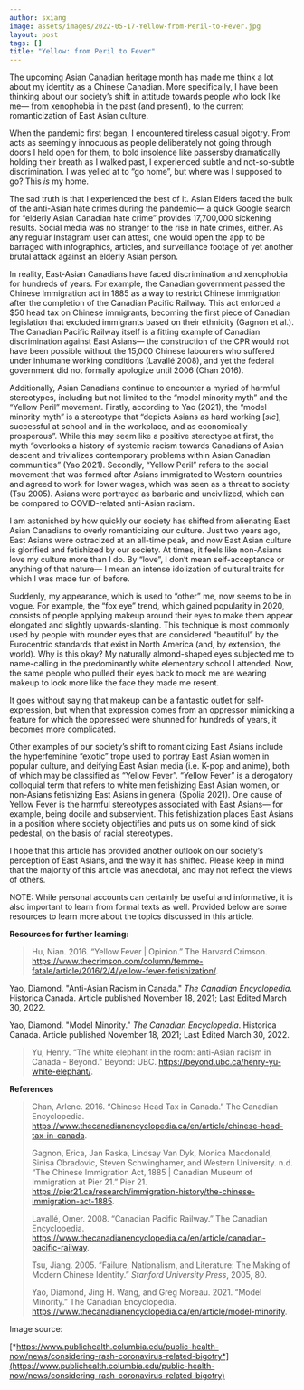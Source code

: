 ```yaml
---
author: sxiang
image: assets/images/2022-05-17-Yellow-from-Peril-to-Fever.jpg
layout: post
tags: []
title: "Yellow: from Peril to Fever"
---
```


The upcoming Asian Canadian heritage month has made me think a lot about
my identity as a Chinese Canadian. More specifically, I have been
thinking about our society’s shift in attitude towards people who look
like me— from xenophobia in the past (and present), to the current
romanticization of East Asian culture.

When the pandemic first began, I encountered tireless casual bigotry.
From acts as seemingly innocuous as people deliberately not going
through doors I held open for them, to bold insolence like passersby
dramatically holding their breath as I walked past, I experienced subtle
and not-so-subtle discrimination. I was yelled at to “go home”, but
where was I supposed to go? This *is* my home.

The sad truth is that I experienced the best of it. Asian Elders faced
the bulk of the anti-Asian hate crimes during the pandemic— a quick
Google search for “elderly Asian Canadian hate crime” provides
17,700,000 sickening results. Social media was no stranger to the rise
in hate crimes, either. As any regular Instagram user can attest, one
would open the app to be barraged with infographics, articles, and
surveillance footage of yet another brutal attack against an elderly
Asian person.

In reality, East-Asian Canadians have faced discrimination and
xenophobia for hundreds of years. For example, the Canadian government
passed the Chinese Immigration act in 1885 as a way to restrict Chinese
immigration after the completion of the Canadian Pacific Railway. This
act enforced a $50 head tax on Chinese immigrants, becoming the first
piece of Canadian legislation that excluded immigrants based on their
ethnicity (Gagnon et al.). The Canadian Pacific Railway itself is a
fitting example of Canadian discrimination against East Asians— the
construction of the CPR would not have been possible without the 15,000
Chinese labourers who suffered under inhumane working conditions
(Lavallé 2008), and yet the federal government did not formally
apologize until 2006 (Chan 2016).

Additionally, Asian Canadians continue to encounter a myriad of harmful
stereotypes, including but not limited to the “model minority myth” and
the “Yellow Peril” movement. Firstly, according to Yao (2021), the
“model minority myth” is a stereotype that “depicts Asians as hard
working \[*sic*\], successful at school and in the workplace, and as
economically prosperous”. While this may seem like a positive stereotype
at first, the myth “overlooks a history of systemic racism towards
Canadians of Asian descent and trivializes contemporary problems within
Asian Canadian communities” (Yao 2021). Secondly, “Yellow Peril” refers
to the social movement that was formed after Asians immigrated to
Western countries and agreed to work for lower wages, which was seen as
a threat to society (Tsu 2005). Asians were portrayed as barbaric and
uncivilized, which can be compared to COVID-related anti-Asian racism.

I am astonished by how quickly our society has shifted from alienating
East Asian Canadians to overly romanticizing our culture. Just two years
ago, East Asians were ostracized at an all-time peak, and now East Asian
culture is glorified and fetishized by our society. At times, it feels
like non-Asians love my culture more than I do. By “love”, I don’t mean
self-acceptance or anything of that nature— I mean an intense
idolization of cultural traits for which I was made fun of before.

Suddenly, my appearance, which is used to “other” me, now seems to be in
vogue. For example, the “fox eye” trend, which gained popularity in
2020, consists of people applying makeup around their eyes to make them
appear elongated and slightly upwards-slanting. This technique is most
commonly used by people with rounder eyes that are considered
“beautiful” by the Eurocentric standards that exist in North America
(and, by extension, the world). Why is this okay? My naturally
almond-shaped eyes subjected me to name-calling in the predominantly
white elementary school I attended. Now, the same people who pulled
their eyes back to mock me are wearing makeup to look more like the face
they made me resent.

It goes without saying that makeup can be a fantastic outlet for
self-expression, but when that expression comes from an oppressor
mimicking a feature for which the oppressed were shunned for hundreds of
years, it becomes more complicated.

Other examples of our society’s shift to romanticizing East Asians
include the hyperfeminine “exotic” trope used to portray East Asian
women in popular culture, and deifying East Asian media (i.e. K-pop and
anime), both of which may be classified as “Yellow Fever”. “Yellow
Fever” is a derogatory colloquial term that refers to white men
fetishizing East Asian women, or non-Asians fetishizing East Asians in
general (Spolia 2021). One cause of Yellow Fever is the harmful
stereotypes associated with East Asians— for example, being docile and
subservient. This fetishization places East Asians in a position where
society objectifies and puts us on some kind of sick pedestal, on the
basis of racial stereotypes.

I hope that this article has provided another outlook on our society’s
perception of East Asians, and the way it has shifted. Please keep in
mind that the majority of this article was anecdotal, and may not
reflect the views of others.

NOTE: While personal accounts can certainly be useful and informative,
it is also important to learn from formal texts as well. Provided below
are some resources to learn more about the topics discussed in this
article.

**Resources for further learning:**

> Hu, Nian. 2016. “Yellow Fever | Opinion.” The Harvard Crimson.
> https://www.thecrimson.com/column/femme-fatale/article/2016/2/4/yellow-fever-fetishization/.

Yao, Diamond. "Anti-Asian Racism in Canada." *The Canadian
Encyclopedia*. Historica Canada. Article published November 18, 2021;
Last Edited March 30, 2022.

Yao, Diamond. "Model Minority." *The Canadian Encyclopedia*. Historica
Canada. Article published November 18, 2021; Last Edited March 30, 2022.

> Yu, Henry. “The white elephant in the room: anti-Asian racism in
> Canada - Beyond.” Beyond: UBC.
> https://beyond.ubc.ca/henry-yu-white-elephant/.

**References**

> Chan, Arlene. 2016. “Chinese Head Tax in Canada.” The Canadian
> Encyclopedia.
> https://www.thecanadianencyclopedia.ca/en/article/chinese-head-tax-in-canada.
>
> Gagnon, Erica, Jan Raska, Lindsay Van Dyk, Monica Macdonald, Sinisa
> Obradovic, Steven Schwinghamer, and Western University. n.d. “The
> Chinese Immigration Act, 1885 | Canadian Museum of Immigration at Pier
> 21.” Pier 21.
> https://pier21.ca/research/immigration-history/the-chinese-immigration-act-1885.
>
> Lavallé, Omer. 2008. “Canadian Pacific Railway.” The Canadian
> Encyclopedia.
> https://www.thecanadianencyclopedia.ca/en/article/canadian-pacific-railway.
>
> Tsu, Jiang. 2005. “Failure, Nationalism, and Literature: The Making of
> Modern Chinese Identity.” *Stanford University Press*, 2005, 80.
>
> Yao, Diamond, Jing H. Wang, and Greg Moreau. 2021. “Model Minority.”
> The Canadian Encyclopedia.
> https://www.thecanadianencyclopedia.ca/en/article/model-minority.

Image source:

[*https://www.publichealth.columbia.edu/public-health-now/news/considering-rash-coronavirus-related-bigotry*](https://www.publichealth.columbia.edu/public-health-now/news/considering-rash-coronavirus-related-bigotry)

